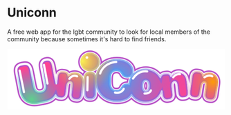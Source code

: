 # Uniconn

A free web app for the lgbt community to look for local members of the community because sometimes it's hard to find friends. 

![Image of Logo](public/images/uniconn.svg)